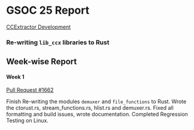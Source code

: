 # GSOC 25 Report
[CCExtractor Development](https://summerofcode.withgoogle.com/programs/2025/organizations/ccextractor-development)
### Re-writing `lib_ccx` libraries to Rust

## Week-wise Report
#### Week 1
[Pull Request #1662](https://github.com/CCExtractor/ccextractor/pull/1662)

Finish Re-writing the modules `demuxer` and `file_functions` to Rust. Wrote the ctorust.rs, stream_functions.rs, hlist.rs and demuxer.rs. Fixed all formatting and build issues, wrote documentation. Completed Regression Testing on Linux.
